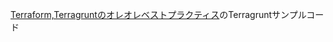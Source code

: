 [Terraform,Terragruntのオレオレベストプラクティス](https://zoo200.net/terraform-terragrunt-my-best-practice/)のTerragruntサンプルコード

